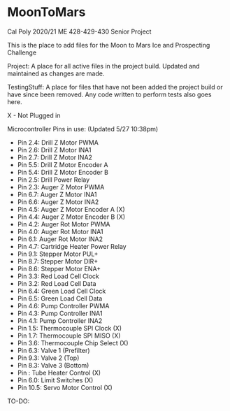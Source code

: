 # MoonToMars
Cal Poly 2020/21 ME 428-429-430 Senior Project

This is the place to add files for the Moon to Mars Ice and Prospecting Challenge

Project: A place for all active files in the project build. Updated and maintained as changes are made.

TestingStuff: A place for files that have not been added the project build or have since been removed. Any code written to perform tests also goes here.


X - Not Plugged in

Microcontroller Pins in use: (Updated 5/27 10:38pm)
- Pin 2.4:  Drill Z Motor PWMA
- Pin 2.6:  Drill Z Motor INA1
- Pin 2.7:  Drill Z Motor INA2
- Pin 5.5:  Drill Z Motor Encoder A
- Pin 5.4:  Drill Z Motor Encoder B
- Pin 2.5:  Drill Power Relay
- Pin 2.3:  Auger Z Motor PWMA
- Pin 6.7:  Auger Z Motor INA1
- Pin 6.6:  Auger Z Motor INA2
- Pin 4.5:  Auger Z Motor Encoder A           (X)
- Pin 4.4:  Auger Z Motor Encoder B           (X)
- Pin 4.2:  Auger Rot Motor PWMA
- Pin 4.0:  Auger Rot Motor INA1
- Pin 6.1:  Auger Rot Motor INA2
- Pin 4.7:  Cartridge Heater Power Relay
- Pin 9.1:  Stepper Motor PUL+
- Pin 8.7:  Stepper Motor DIR+
- Pin 8.6:  Stepper Motor ENA+
- Pin 3.3:  Red Load Cell Clock
- Pin 3.2:  Red Load Cell Data
- Pin 6.4:  Green Load Cell Clock
- Pin 6.5:  Green Load Cell Data
- Pin 4.6:  Pump Controller PWMA
- Pin 4.3:  Pump Controller INA1
- Pin 4.1:  Pump Controller INA2
- Pin 1.5:  Thermocouple SPI Clock            (X)
- Pin 1.7:  Thermocouple SPI MISO             (X)
- Pin 3.6:  Thermocouple Chip Select          (X)
- Pin 6.3:  Valve 1 (Prefilter) 
- Pin 9.3:  Valve 2 (Top)
- Pin 8.3:  Valve 3 (Bottom) 
- Pin :  Tube Heater Control                  (X)
- Pin 6.0:  Limit Switches                    (X)
- Pin 10.5: Servo Motor Control               (X)

TO-DO:
